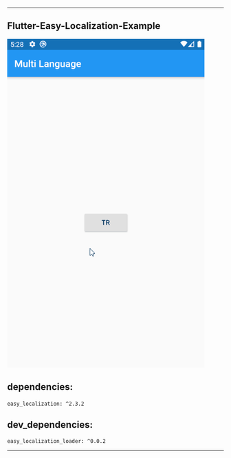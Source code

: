 ----

## Flutter-Easy-Localization-Example
![](https://github.com/birhos/Flutter-Easy-Localization-Example/blob/master/Screenshot.gif?raw=true)

## dependencies:

```
easy_localization: ^2.3.2
```

## dev_dependencies:

```
easy_localization_loader: ^0.0.2
```

----

